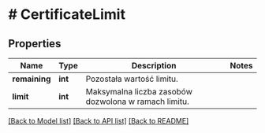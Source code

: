 # # CertificateLimit

## Properties

Name | Type | Description | Notes
------------ | ------------- | ------------- | -------------
**remaining** | **int** | Pozostała wartość limitu. |
**limit** | **int** | Maksymalna liczba zasobów dozwolona w ramach limitu. |

[[Back to Model list]](../../README.md#models) [[Back to API list]](../../README.md#endpoints) [[Back to README]](../../README.md)
